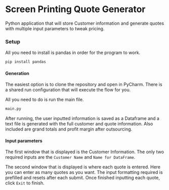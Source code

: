 Screen Printing Quote Generator
===================

Python application that will store Customer information and generate quotes with multiple input parameters to tweak pricing. 

### Setup

All you need to install is pandas in order for the program to work.

```bash
pip install pandas
```

#### Generation

The easiest option is to clone the repository and open in PyCharm.  There is a shared run configuration that will execute the flow for you.

All you need to do is run the main file. 

```bash
main.py
```
After running, the user inputted information is saved as a Dataframe and a text file is generated
with the full customer and quote information. Also included are grand totals and profit margin after outsourcing.

#### Input parameters
The first window that is displayed is the Customer Information. The only two required
inputs are the <code>Customer Name</code> and <code>Name for DataFrame</code>.

The second window that is displayed is where each quote is entered.
Here you can enter as many quotes as you want. The input formatting required is prefilled
and resets after each submit. Once finished inputting each quote, click <code>Exit</code> to finish.

